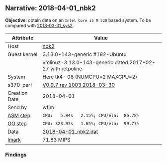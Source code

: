 ## Narrative: 2018-04-01_nbk2

**Objective**: obtain data on an `Intel Core i5 M 520` based system.
To be compared with [2018-03-31_sys2](2018-03-31_sys2.md).

| Attribute | Value |
| --------- | ----- |
| Host   | [nbk2](hostinfo_nbk2.md) |
| Guest kernel | 3.13.0-143-generic #192-Ubuntu |
|             |vmlinuz-3.13.0-143-generic  dated 2017-02-27 with retpoline |
| System | Herc tk4- 08 (NUMCPU=2 MAXCPU=2) |
| s370_perf | [V0.9.7  rev  1003  2018-03-30](https://github.com/wfjm/s370-perf/blob/2685ff0/codes/s370_perf.asm) |
| Creation Date | 2018-04-01 |
| Send by | wfjm |
| [ASM step](README_narr.md#user-content-asm) | `CPU:   5.94s   2.15%; CPU/ela:  86.78%` |
| [GO step](README_narr.md#user-content-go)   | `CPU: 323.97s   1.65%; CPU/ela:  99.77%` |
| Data | [2018-04-01_nbk2.dat](../data/2018-04-01_nbk2.dat) |
| [lmark](README_narr.md#user-content-lmark) | 71.83 MIPS |

### Findings
